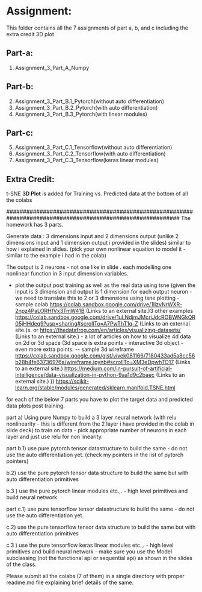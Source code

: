 

# Assignment:

This folder contains all the 7 assignments of part a, b, and c including the extra credit 3D plot

## Part-a:
1. Assignment_3_Part_A_Numpy
## Part-b:
2. Assignment_3_Part_B.1_Pytorch(without auto differentiation)
3. Assignment_3_Part_B.2_Pytorch(with auto differentiation)
4. Assignment_3_Part_B.3_Pytorch(with linear modules)
## Part-c:
5. Assignment_3_Part_C.1_Tensorflow(without auto differentiation)
6. Assignment_3_Part_C.2_Tensorflow(with auto differentiation)
7. Assignment_3_Part_C.3_Tensorflow(keras  linear modules)
## Extra Credit:
t-SNE **3D Plot** is added for Training vs. Predicted data at the bottom of all the colabs


############################################################################################################
The homework has 3 parts.

Generate data : 3 dimensions input and 2 dimensions output (unlike 2 dimensions input and 1 dimension output i provided in the slides) similar to how i explained in slides. (pick your own nonlinear equation to model it - similar to the example i had in the colab)

The output is 2 neurons - not one like in slide . each modelling one nonlinear function in 3 input dimension variables.

- plot the output post training as well as the real data  using tsne (given the input is 3 dimension and output is 1 dimension for each output neuron - we need to translate this to 2 or 3 dimensions using tsne plotting - sample colab https://colab.sandbox.google.com/drive/1IlzvNrWXR-2npz4PaLORHfVx3TmW41B (Links to an external site.)3   other examples https://colab.sandbox.google.com/drive/1uLNdjmJMcriJdcROBWNGkQR05jHHdeq9?usp=sharing#scrollTo=A7PwThT1q-Z (Links to an external site.)s. or https://thedatafrog.com/en/articles/visualizing-datasets/ (Links to an external site.)   - a lot of articles on how to visualize 4d data on 2d or 3d space (3d space is extra points - interactive 3d object - even more extra points. -- sample 3d wireframe  https://colab.sandbox.google.com/gist/vivek081166/7180433ad5a8cc56b28b4fe63736976a/wireframe.ipynb#scrollTo=XM3eDpwhTO17 (Links to an external site.)   https://medium.com/in-pursuit-of-artificial-intelligence/data-visualization-in-python-9aa1d9c2baec (Links to an external site.)   ))  https://scikit-learn.org/stable/modules/generated/sklearn.manifold.TSNE.html

for each of the below 7 parts you have to plot the target data and predicted data plots post training.

part a) Using pure Numpy to build a 3 layer neural network (with relu nonlinearity - this is different from the  2 layer i have provided in the colab in slide deck) to train on data - pick appropriate number of neurons in each layer and just use relu for non linearity.

part b.1) use pure pytorch tensor datastructure to build the same - do not use the auto differentiation yet. (check my pointers in the list of pytorch pointers)

 b.2) use the pure pytorch tensor data structure to build the same but with auto differentiation primitives

b.3 ) use the pure pytorch linear modules etc.,. - high level primitives and build neural network

 

part c.1) use pure tensorflow tensor datastructure to build the same - do not use the auto differentiation yet.

 c.2) use the pure tensorflow tensor data structure to build the same but with auto differentiation primitives

c.3 ) use the pure tensorflow keras  linear modules etc.,. - high level primitives and build neural network - make sure you use the Model subclassing (not the functional api or sequential api) as shown in the slides of the class. 

 

Please submit all the colabs (7 of them) in a single directory with proper readme.md file explaining brief details of the same.

 
 
